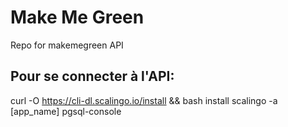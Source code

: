 # Make Me Green
Repo for makemegreen API

## Pour se connecter à l'API:

curl -O https://cli-dl.scalingo.io/install && bash install
scalingo -a [app_name] pgsql-console


